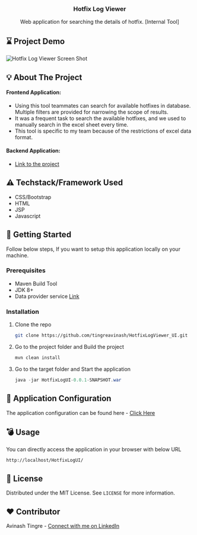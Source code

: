 <!-- PROJECT LOGO -->

<p align="center">

<h3 align="center">Hotfix Log Viewer</h3>

  <p align="center">
    Web application for searching the details of hotfix. [Internal Tool]
    <br />

  </p>
</p>





<!-- ABOUT THE PROJECT -->

## :hourglass: Project Demo
![Hotfix Log Viewer Screen Shot](https://user-images.githubusercontent.com/39552348/120003044-fe0a2280-bff2-11eb-852e-71d858723d4f.gif)


## :bulb: About The Project
#### Frontend Application:
* Using this tool teammates can search for available hotfixes in database. Multiple filters are provided for narrowing the scope of results.
* It was a frequent task to search the available hotfixes, and we used to manually search in the excel sheet every time.
* This tool is specific to my team because of the restrictions of excel data format.

#### Backend Application:
* [Link to the project](https://github.com/tingreavinash/HotfixService)

## :warning: Techstack/Framework Used

* CSS/Bootstrap
* HTML
* JSP
* Javascript



<!-- GETTING STARTED -->
## :syringe: Getting Started

Follow below steps, If you want to setup this application locally on your machine.

### Prerequisites

* Maven Build Tool 
* JDK 8+
* Data provider service [Link](https://github.com/tingreavinash/HotfixService)


### Installation

1. Clone the repo
   ```sh
   git clone https://github.com/tingreavinash/HotfixLogViewer_UI.git
   ```
2. Go to the project folder and Build the project
   ```java
   mvn clean install
   ```
3. Go to the target folder and Start the application
   ```java
   java -jar HotfixLogUI-0.0.1-SNAPSHOT.war
   ```

## :page_with_curl: Application Configuration
The application configuration can be found here - [Click Here](https://github.com/tingreavinash/HotfixLogViewer_UI/blob/master/src/main/resources/application.properties)

<!-- USAGE EXAMPLES -->
## :bomb: Usage

You can directly access the application in your browser with below URL
   ```JS
   http://localhost/HotfixLogUI/
   ```

<!-- LICENSE -->
## :blue_book: License

Distributed under the MIT License. See `LICENSE` for more information.



<!-- CONTACT -->
## :heart: Contributor

Avinash Tingre - [Connect with me on LinkedIn](https://www.linkedin.com/in/abtingre/)

